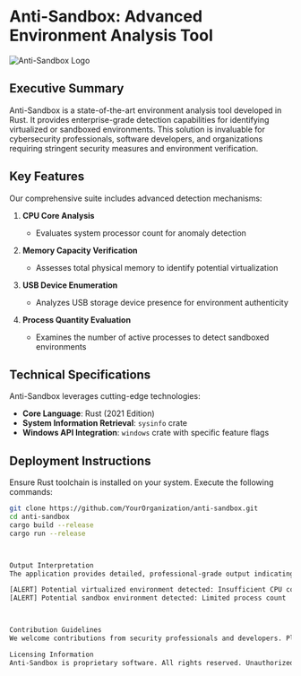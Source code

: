# Anti-Sandbox: Advanced Environment Analysis Tool

![Anti-Sandbox Logo](https://example.com/path-to-your-logo.png)

## Executive Summary

Anti-Sandbox is a state-of-the-art environment analysis tool developed in Rust. It provides enterprise-grade detection capabilities for identifying virtualized or sandboxed environments. This solution is invaluable for cybersecurity professionals, software developers, and organizations requiring stringent security measures and environment verification.

## Key Features

Our comprehensive suite includes advanced detection mechanisms:

1. **CPU Core Analysis**
   - Evaluates system processor count for anomaly detection

2. **Memory Capacity Verification**
   - Assesses total physical memory to identify potential virtualization

3. **USB Device Enumeration**
   - Analyzes USB storage device presence for environment authenticity

4. **Process Quantity Evaluation**
   - Examines the number of active processes to detect sandboxed environments

## Technical Specifications

Anti-Sandbox leverages cutting-edge technologies:

- **Core Language**: Rust (2021 Edition)
- **System Information Retrieval**: `sysinfo` crate
- **Windows API Integration**: `windows` crate with specific feature flags

## Deployment Instructions

Ensure Rust toolchain is installed on your system. Execute the following commands:

```sh
git clone https://github.com/YourOrganization/anti-sandbox.git
cd anti-sandbox
cargo build --release
cargo run --release



Output Interpretation
The application provides detailed, professional-grade output indicating potential virtualization or sandbox detection:

[ALERT] Potential virtualized environment detected: Insufficient CPU cores
[ALERT] Potential sandbox environment detected: Limited process count



Contribution Guidelines
We welcome contributions from security professionals and developers. Please adhere to our coding standards and submit pull requests for review.

Licensing Information
Anti-Sandbox is proprietary software. All rights reserved. Unauthorized distribution or use is strictly prohibited.
